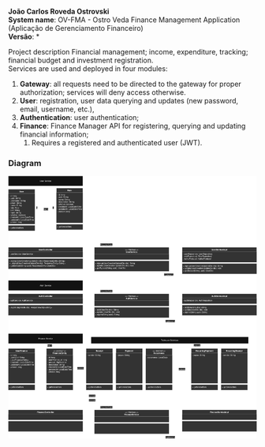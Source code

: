 **João Carlos Roveda Ostrovski**</br>
**System name**: OV-FMA \- Ostro Veda Finance Management Application (Aplicação de Gerenciamento Financeiro)  
**Versão**: *

 Project description
Financial management; income, expenditure, tracking; financial budget and investment registration.  
Services are used and deployed in four modules:

1. **Gateway**: all requests need to be directed to the gateway for proper authorization; services will deny access otherwise.
2. **User**: registration, user data querying and updates (new password, email, username, etc.),
3. **Authentication**: user authentication;
4. **Finance**: Finance Manager API for registering, querying and updating financial information;
    1. Requires a registered and authenticated user (JWT).

### Diagram
![diagram.png](docs/diagram.png)